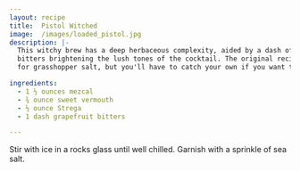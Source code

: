 ```yaml
---
layout: recipe
title:  Pistol Witched
image:  /images/loaded_pistol.jpg
description: |-
  This witchy brew has a deep herbaceous complexity, aided by a dash of grapefruit
  bitters brightening the lush tones of the cocktail. The original recipe calls
  for grasshopper salt, but you'll have to catch your own if you want to be authentic.

ingredients:
  - 1 ½ ounces mezcal
  - ¾ ounce sweet vermouth
  - ½ ounce Strega
  - 1 dash grapefruit bitters

---
```

Stir with ice in a rocks glass until well chilled. Garnish with a sprinkle of sea salt.
